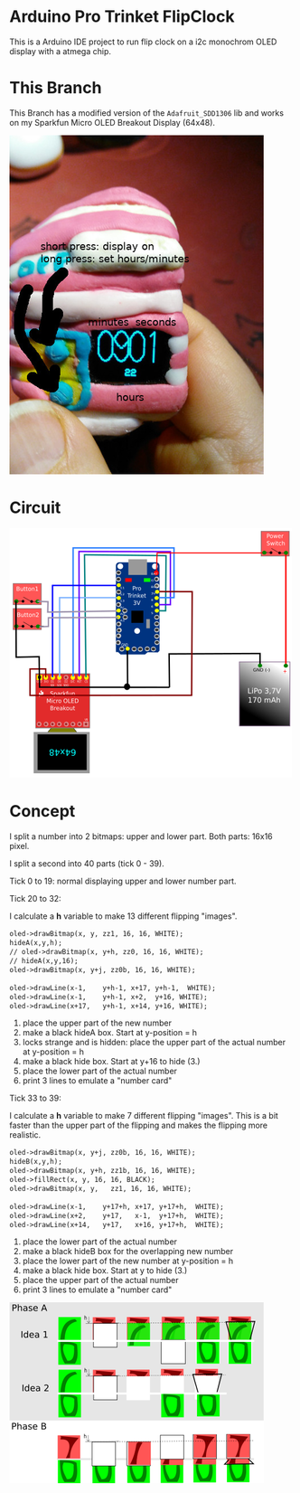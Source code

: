 # Arduino Pro Trinket FlipClock

This is a Arduino IDE project to run flip clock on a i2c monochrom OLED display with a atmega chip.

# This Branch

This Branch has a modified version of the `Adafruit_SDD1306` lib and works
on my Sparkfun Micro OLED Breakout Display (64x48).

![small Watch with Flip-Numbers with Sparkfun Micro OLED Breakout Display 64x48](img/picture.jpg)

# Circuit

![circuit SPI Adafruit PRO Trinket and SPI Sparkfun Micro OLED Breakout Display](img/circuit.png)

# Concept

I split a number into 2 bitmaps: upper and lower part. Both parts: 16x16 pixel.

I split a second into 40 parts (tick 0 - 39).

Tick 0 to 19: normal displaying upper and lower number part.

Tick 20 to 32:

I calculate a **h** variable to make 13 different flipping "images".

    oled->drawBitmap(x, y, zz1, 16, 16, WHITE);
    hideA(x,y,h);
    // oled->drawBitmap(x, y+h, zz0, 16, 16, WHITE);
    // hideA(x,y,16);
    oled->drawBitmap(x, y+j, zz0b, 16, 16, WHITE);
    
    oled->drawLine(x-1,    y+h-1, x+17, y+h-1,  WHITE);
    oled->drawLine(x-1,    y+h-1, x+2,  y+16, WHITE);
    oled->drawLine(x+17,   y+h-1, x+14, y+16, WHITE);
      
1.  place the upper part of the new number
2.  make a black hideA box. Start at y-position = h
3.  locks strange and is hidden: place the upper part of the actual number at y-position = h
4.  make a black hide box. Start at y+16 to hide (3.)
5.  place the lower part of the actual number
6.  print 3 lines to emulate a "number card"

Tick 33 to 39:

I calculate a **h** variable to make 7 different flipping "images". This is a bit faster
than the upper part of the flipping and makes the flipping more realistic.

    oled->drawBitmap(x, y+j, zz0b, 16, 16, WHITE);
    hideB(x,y,h);
    oled->drawBitmap(x, y+h, zz1b, 16, 16, WHITE);
    oled->fillRect(x, y, 16, 16, BLACK);
    oled->drawBitmap(x, y,   zz1, 16, 16, WHITE);
    
    oled->drawLine(x-1,    y+17+h, x+17, y+17+h,  WHITE);
    oled->drawLine(x+2,    y+17,   x-1,  y+17+h,  WHITE);
    oled->drawLine(x+14,   y+17,   x+16, y+17+h,  WHITE);
    
1.  place the lower part of the actual number
2.  make a black hideB box for the overlapping new number
3.  place the lower part of the new number at y-position = h
4.  make a black hide box. Start at y to hide (3.)
5.  place the upper part of the actual number
6.  print 3 lines to emulate a "number card"

![concept Flip Clock](img/concept.png)

